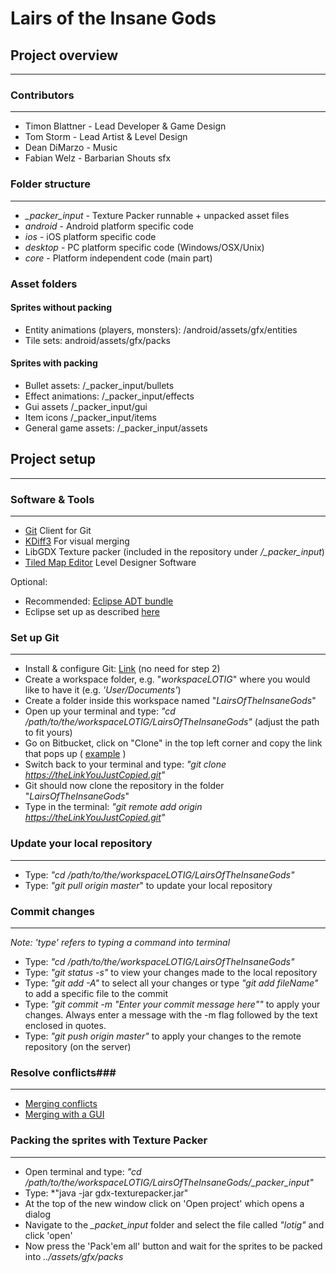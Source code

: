 # Lairs of the Insane Gods #


## Project overview ##
___

### Contributors ###
___

* Timon Blattner - Lead Developer & Game Design
* Tom Storm - Lead Artist & Level Design
* Dean DiMarzo - Music
* Fabian Welz - Barbarian Shouts sfx

### Folder structure ###
___

* *_packer_input* - Texture Packer runnable + unpacked asset files
* *android* - Android platform specific code
* *ios* - iOS platform specific code
* *desktop* - PC platform specific code (Windows/OSX/Unix)
* *core* - Platform independent code (main part)

### Asset folders ###

#### Sprites without packing ####
* Entity animations (players, monsters): /android/assets/gfx/entities
* Tile sets: android/assets/gfx/packs

#### Sprites with packing ####
* Bullet assets: /_packer_input/bullets
* Effect animations: /_packer_input/effects
* Gui assets /_packer_input/gui
* Item icons /_packer_input/items
* General game assets: /_packer_input/assets

## Project setup ##
___

### Software & Tools ###
___

* [Git](http://git-scm.com/downloads) Client for Git
* [KDiff3](http://kdiff3.sourceforge.net/) For visual merging
* LibGDX Texture packer (included in the repository under */_packer_input*)
* [Tiled Map Editor](http://www.mapeditor.org/) Level Designer Software

Optional:

* Recommended: [Eclipse ADT bundle](http://developer.android.com/sdk/index.html)
* Eclipse set up as described [here](https://github.com/libgdx/libgdx/wiki/Setting-up-your-Development-Environment-%28Eclipse,-Intellij-IDEA,-NetBeans%29)

### Set up Git ###
___

* Install & configure Git: [Link](https://confluence.atlassian.com/display/BITBUCKET/Set+up+Git) (no need for step 2)
* Create a workspace folder, e.g. "*workspaceLOTIG*" where you would like to have it (e.g. *'User/Documents'*)
* Create a folder inside this workspace named "*LairsOfTheInsaneGods*"
* Open up your terminal and type: *"cd /path/to/the/workspaceLOTIG/LairsOfTheInsaneGods"* (adjust the path to fit yours)
* Go on Bitbucket, click on "Clone" in the top left corner and copy the link that pops up ( [example](http://i.imgur.com/BkonRVW.png) )
* Switch back to your terminal and type: *"git clone https://theLinkYouJustCopied.git"*
* Git should now clone the repository in the folder "*LairsOfTheInsaneGods*"
* Type in the terminal: *"git remote add origin https://theLinkYouJustCopied.git"*

### Update your local repository ###
___

* Type: *"cd /path/to/the/workspaceLOTIG/LairsOfTheInsaneGods"*
* Type: *"git pull origin master*" to update your local repository

### Commit changes ###
___

*Note: 'type' refers to typing a command into terminal*

* Type: *"cd /path/to/the/workspaceLOTIG/LairsOfTheInsaneGods"*
* Type: *"git status -s"* to view your changes made to the local repository
* Type: *"git add -A"* to select all your changes or type *"git add fileName"* to add a specific file to the commit
* Type: *"git commit -m "Enter your commit message here""* to apply your changes. Always enter a message with the -m flag followed by the text enclosed in quotes.
* Type: *"git push origin master"* to apply your changes to the remote repository (on the server)

### Resolve conflicts###
___

* [Merging conflicts](http://www.gitguys.com/topics/merging-with-a-conflict-conflicts-and-resolutions/)
* [Merging with a GUI](http://www.gitguys.com/topics/merging-with-a-gui/)

### Packing the sprites with Texture Packer ###
___

* Open terminal and type: *"cd /path/to/the/workspaceLOTIG/LairsOfTheInsaneGods/_packer_input"*
* Type: *"java -jar gdx-texturepacker.jar"
* At the top of the new window click on 'Open project' which opens a dialog
* Navigate to the *_packet_input* folder and select the file called *"lotig"* and click 'open'
* Now press the 'Pack'em all' button and wait for the sprites to be packed into *../assets/gfx/packs*